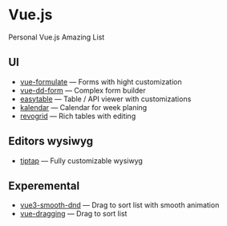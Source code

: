# Vue.js

Personal Vue.js Amazing List

## UI 

* [vue-formulate](https://github.com/wearebraid/vue-formulate) — Forms with hight customization
* [vue-dd-form](https://github.com/marekmensa/vue-dd-form) — Complex form builder
* [easytable](https://github.com/Happy-Coding-Clans/vue-easytable) — Table / API viewer with customizations
* [kalendar](https://github.com/altinselimi/kalendar) — Calendar for week planing
* [revogrid](https://revolist.github.io/revogrid/) — Rich tables with editing

## Editors wysiwyg

* [tiptap](https://leecason.github.io/element-tiptap/) — Fully customizable wysiwyg

## Experemental

* [vue3-smooth-dnd](https://github.com/gilnd/vue3-smooth-dnd) — Drag to sort list with smooth animation
* [vue-dragging](https://github.com/hilongjw/vue-dragging) — Drag to sort list
